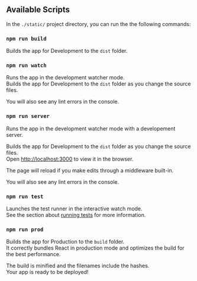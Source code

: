 ## Available Scripts

In the `./static/` project directory, you can run the the following commands:

### `npm run build`

Builds the app for Development to the `dist` folder.<br>

### `npm run watch`

Runs the app in the development watcher mode.<br>
Builds the app for Development to the `dist` folder as you change the source files.<br>

You will also see any lint errors in the console.<br>

### `npm run server`

Runs the app in the development watcher mode with a developement server.<br>

Builds the app for Development to the `dist` folder as you change the source files.<br>
Open [http://localhost:3000](http://localhost:3000) to view it in the browser.

The page will reload if you make edits through a middleware built-in.<br>

You will also see any lint errors in the console.<br>

### `npm run test`

Launches the test runner in the interactive watch mode.<br>
See the section about [running tests](#running-tests) for more information.

### `npm run prod`

Builds the app for Production to the `build` folder.<br>
It correctly bundles React in production mode and optimizes the build for the best performance.

The build is minified and the filenames include the hashes.<br>
Your app is ready to be deployed!
